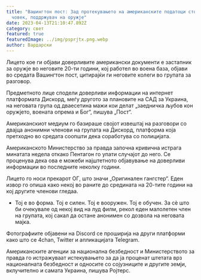 ```yaml
---
title: "Вашингтон пост: Зад протекувањето на американските податоци стои млад
  човек, поддржувач на оружје"
date: 2023-04-13T21:10:47.892Z
category: свет
featured: true
featuredImage: ../img/psprjtx.png.webp
author: Вардарски
---
```


Лицето кое ги објави доверливите американски документи е застапник за оружје во неговите 20-ти години, кој работел во воена база, објави во средата Вашингтон пост, цитирајќи ги неговите колеги во групата за разговор.

Предметното лице сподели доверливи информации на интернет платформата Дискорд, меѓу другото за плановите на САД за Украина, на неговата група од дваесетина мажи кои делат „заедничка љубов кон оружјето, воената опрема и Бог“, пишува „Пост“.

Американскиот медиум го базираше својот извештај на разговори со двајца анонимни членови на групата на Дискорд, платформа која претходно во средата соопшти дека соработува со полицијата.

Американското Министерство за правда започна кривична истрага минатата недела откако Пентагон го упати случајот до него. Се проценува дека ова е можеби најштетното објавување на доверливи информации во последните неколку години.

Лицето го носи прекарот ОГ, што значи „Оригинален гангстер“. Еден извор го опиша како некој во раните до средината на 20-тите години на кој другите членови гледаа.

- Тој е во форма. Тој е силен. Тој е вооружен. Тој е обучен. За сè што би очекувале од некој вид на луд филм, рекол еден малолетен член на групата, кој сакал да остане анонимен со дозвола на неговата мајка.

Фотографиите објавени на Discord се проширија на други платформи како што се 4chan, Twitter и апликацијата Telegram.

Американските агенции за национална безбедност и Министерството за правда го истражуваат истекувањето за да ја проценат штетата врз националната безбедност и односите со сојузниците и другите земји, вклучително и самата Украина, пишува Ројтерс.
